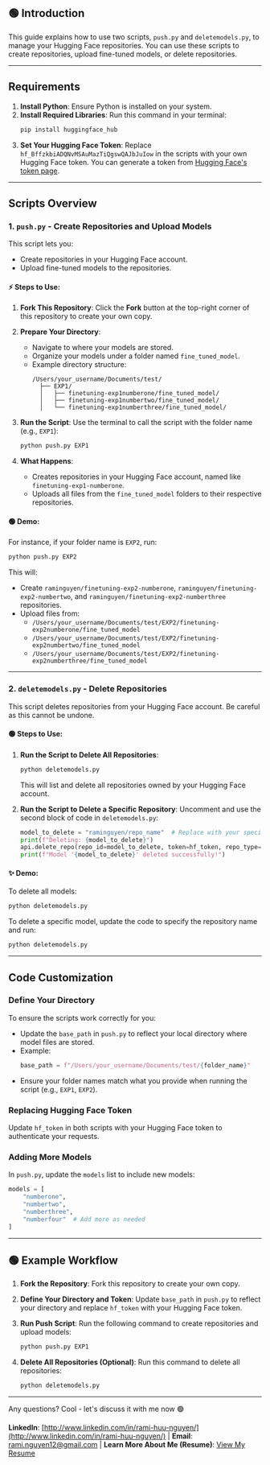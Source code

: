 ## 🟢 Introduction

This guide explains how to use two scripts, `push.py` and `deletemodels.py`, to manage your Hugging Face repositories. You can use these scripts to create repositories, upload fine-tuned models, or delete repositories.

---

## Requirements

1. **Install Python**: Ensure Python is installed on your system.
2. **Install Required Libraries**:
   Run this command in your terminal:
   ```bash
   pip install huggingface_hub
   ```
3. **Set Your Hugging Face Token**:
   Replace `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` in the scripts with your own Hugging Face token. You can generate a token from [Hugging Face's token page](https://huggingface.co/settings/tokens).

---

## Scripts Overview

### 1. **`push.py`** - Create Repositories and Upload Models

This script lets you:

- Create repositories in your Hugging Face account.
- Upload fine-tuned models to the repositories.

#### ⚡️ Steps to Use:

1. **Fork This Repository**:
   Click the **Fork** button at the top-right corner of this repository to create your own copy.

2. **Prepare Your Directory**:
   - Navigate to where your models are stored.
   - Organize your models under a folder named `fine_tuned_model`.
   - Example directory structure:
     ```
     /Users/your_username/Documents/test/
       ├── EXP1/
       │   ├── finetuning-exp1numberone/fine_tuned_model/
       │   ├── finetuning-exp1numbertwo/fine_tuned_model/
       │   └── finetuning-exp1numberthree/fine_tuned_model/
     ```

3. **Run the Script**:
   Use the terminal to call the script with the folder name (e.g., `EXP1`):

   ```bash
   python push.py EXP1
   ```

4. **What Happens**:
   - Creates repositories in your Hugging Face account, named like `finetuning-exp1-numberone`.
   - Uploads all files from the `fine_tuned_model` folders to their respective repositories.

#### 🟢 Demo:
For instance, if your folder name is `EXP2`, run:

```bash
python push.py EXP2
```

This will:
- Create `raminguyen/finetuning-exp2-numberone`, `raminguyen/finetuning-exp2-numbertwo`, and `raminguyen/finetuning-exp2-numberthree` repositories.
- Upload files from:
  - `/Users/your_username/Documents/test/EXP2/finetuning-exp2numberone/fine_tuned_model`
  - `/Users/your_username/Documents/test/EXP2/finetuning-exp2numbertwo/fine_tuned_model`
  - `/Users/your_username/Documents/test/EXP2/finetuning-exp2numberthree/fine_tuned_model`

---

### 2. **`deletemodels.py`** - Delete Repositories

This script deletes repositories from your Hugging Face account. Be careful as this cannot be undone.

#### 🟢 Steps to Use:

1. **Run the Script to Delete All Repositories**:
   ```bash
   python deletemodels.py
   ```
   This will list and delete all repositories owned by your Hugging Face account.

2. **Run the Script to Delete a Specific Repository**:
   Uncomment and use the second block of code in `deletemodels.py`:
   ```python
   model_to_delete = "raminguyen/repo_name"  # Replace with your specific repo name
   print(f"Deleting: {model_to_delete}")
   api.delete_repo(repo_id=model_to_delete, token=hf_token, repo_type="model")
   print(f"Model '{model_to_delete}' deleted successfully!")
   ```

#### ✨ Demo:
To delete all models:
```bash
python deletemodels.py
```
To delete a specific model, update the code to specify the repository name and run:
```bash
python deletemodels.py
```

---

## Code Customization

### Define Your Directory
To ensure the scripts work correctly for you:
- Update the `base_path` in `push.py` to reflect your local directory where model files are stored.
- Example:
  ```python
  base_path = f"/Users/your_username/Documents/test/{folder_name}"
  ```
- Ensure your folder names match what you provide when running the script (e.g., `EXP1`, `EXP2`).

### Replacing Hugging Face Token
Update `hf_token` in both scripts with your Hugging Face token to authenticate your requests.

### Adding More Models
In `push.py`, update the `models` list to include new models:
```python
models = [
    "numberone",
    "numbertwo",
    "numberthree",
    "numberfour"  # Add more as needed
]
```

---

## 🟢 Example Workflow

1. **Fork the Repository**:
   Fork this repository to create your own copy.

2. **Define Your Directory and Token**:
   Update `base_path` in `push.py` to reflect your directory and replace `hf_token` with your Hugging Face token.

3. **Run Push Script**:
   Run the following command to create repositories and upload models:
   ```bash
   python push.py EXP1
   ```

4. **Delete All Repositories (Optional)**:
   Run this command to delete all repositories:
   ```bash
   python deletemodels.py
   ```

---

Any questions? Cool - let's discuss it with me now 🟢 

**LinkedIn**: [http://www.linkedin.com/in/rami-huu-nguyen/](http://www.linkedin.com/in/rami-huu-nguyen/) | **Email**: [rami.nguyen12@gmail.com](mailto:rami.nguyen12@gmail.com) | **Learn More About Me (Resume)**: [View My Resume](https://docs.google.com/document/d/17-sjbPCVa1Z0SxOfZr4kHi3VOdJCSIz9GOS6SBeSgUg/edit?usp=sharing)





